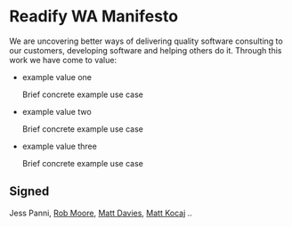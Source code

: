 # Readify WA Manifesto

We are uncovering better ways of delivering quality software consulting to our customers, developing software and helping others do it. Through this work we have come to value:

* example value one

  Brief concrete example use case
  
* example value two

  Brief concrete example use case

* example value three

  Brief concrete example use case

## Signed

Jess Panni, [Rob Moore](https://twitter.com/robdmoore), [Matt Davies](https://twitter.com/mdaviesnet), [Matt Kocaj](twitter.com/mattkocaj) ..

